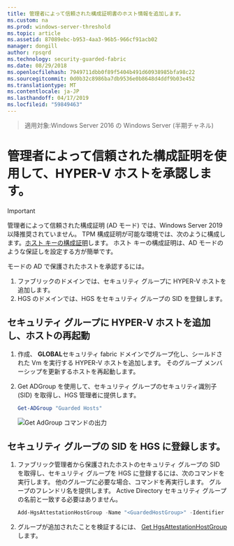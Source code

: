 ```yaml
---
title: 管理者によって信頼された構成証明書のホスト情報を追加します。
ms.custom: na
ms.prod: windows-server-threshold
ms.topic: article
ms.assetid: 87089ebc-b953-4aa3-96b5-966cf91acb02
manager: dongill
author: rpsqrd
ms.technology: security-guarded-fabric
ms.date: 08/29/2018
ms.openlocfilehash: 7949711dbb0f89f5404b491d60938985bfa98c22
ms.sourcegitcommit: 0d0b32c8986ba7db9536e0b8648d4ddf9b03e452
ms.translationtype: MT
ms.contentlocale: ja-JP
ms.lasthandoff: 04/17/2019
ms.locfileid: "59849463"
---
```

>適用対象:Windows Server 2016 の Windows Server (半期チャネル)

# <a name="authorize-hyper-v-hosts-using-admin-trusted-attestation"></a>管理者によって信頼された構成証明を使用して、HYPER-V ホストを承認します。

>[!IMPORTANT]
>管理者によって信頼された構成証明 (AD モード) では、Windows Server 2019 以降推奨されていません。 TPM 構成証明が可能な環境では、次のように構成します。[ホスト キーの構成証明](guarded-fabric-initialize-hgs-key-mode.md)します。 ホスト キーの構成証明は、AD モードのような保証しを設定する方が簡単です。 


モードの AD で保護されたホストを承認するには。 

1. ファブリックのドメインでは、セキュリティ グループに HYPER-V ホストを追加します。
2. HGS のドメインでは、HGS をセキュリティ グループの SID を登録します。 

## <a name="add-the-hyper-v-host-to-a-security-group-and-reboot-the-host"></a>セキュリティ グループに HYPER-V ホストを追加し、ホストの再起動

1. 作成、 **GLOBAL**セキュリティ fabric ドメインでグループ化し、シールドされた Vm を実行する HYPER-V ホストを追加します。 
   そのグループ メンバーシップを更新するホストを再起動します。

2. Get ADGroup を使用して、セキュリティ グループのセキュリティ識別子 (SID) を取得し、HGS 管理者に提供します。 

   ```powershell
   Get-ADGroup "Guarded Hosts"
   ```

   ![Get AdGroup コマンドの出力](../media/Guarded-Fabric-Shielded-VM/guarded-host-get-adgroup.png)

## <a name="register-the-sid-of-the-security-group-with-hgs"></a>セキュリティ グループの SID を HGS に登録します。  

1. ファブリック管理者から保護されたホストのセキュリティ グループの SID を取得し、セキュリティ グループを HGS に登録するには、次のコマンドを実行します。 
   他のグループに必要な場合、コマンドを再実行します。 
   グループのフレンドリ名を提供します。 
   Active Directory セキュリティ グループの名前と一致する必要はありません。 

   ```powershell
   Add-HgsAttestationHostGroup -Name "<GuardedHostGroup>" -Identifier "<SID>"
   ```

2. グループが追加されたことを検証するには、 [Get HgsAttestationHostGroup](https://technet.microsoft.com/library/mt652172.aspx)します。 


